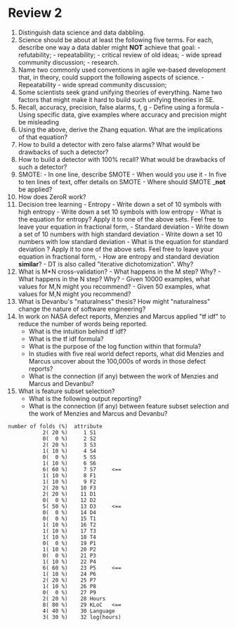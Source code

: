
# Review 2

1. Distinguish data science and data dabbling.
2. Science should be about at least the following five terms. For each, describe one way a data dabler might **NOT** achieve that goal:
        - refutability;
        - repeatability;
		- critical review of old ideas;
		- wide spread community discussion;
		- research. 
2. Name two commonly used conventions in agile we-based development that, in theory, could support the
following aspects of 	science.
         - Repeatability
         - wide spread community discussion;
3. Some scientists seek grand unifying theories of everything. Name two factors that might make it hard to build such unifying theories in SE.
4. Recall, accuracy, precision, false alarms, f, g
         - Define using a  formula
         - Using specific data, give examples  where accuracy and precision might be  misleading
5. Using the above, derive the Zhang equation. What are the implications of that equation?
6. How to build a detector with zero false alarms? What would be drawbacks of such a detector?
7. How to build a detector with 100% recall? What would be drawbacks of such a detector?
8. SMOTE:
       - In one line, describe SMOTE
       - When would you use it
	   - In five to ten lines of text, offer details on SMOTE
	   - Where should SMOTE _**not** be applied?
9. How does ZeroR work?
9. Decision tree learning
       - Entropy
	        - Write down a set of 10 symbols with high entropy
	        - Write down a set 10 symbols with low entropy
			- What is the equation for entropy? Apply it to one of the above sets. Feel free to leave your equation in fractional form,
		- Standard deviation
			- Write down a set of 10 numbers with high standard deviation
	        - Write down a set 10  numbers with low standard deviation
			- What is the equation for standard deviation ? Apply it to one of the above sets. Feel free to leave your equation in fractional form,
			- How are entropy and standard deviation **similar**?
       - DT is also called "iterative dichotomization". Why?		
9. What is M*N cross-validation?
       - What happens in the M step? Why?
       - What happens in the N step? Why?
	   - Given 10000 examples, what values for M,N might you recommend?
       - Given 50 examples, what values for M,N might you recommend?
10. What is Devanbu's "naturalness" thesis? How might "naturalness" change the nature of software engineering?
11. In work on NASA defect reports, Menzies and Marcus applied "tf idf" to reduce the number of words being reported.
       - What is the intuition behind tf idf?
       - What is the tf idf formula?
	   - What is the purpose of the log function within that formula?
	   - In studies with five real world defect reports, what did Menzies and Marcus uncover about the 100,000s of words in those defect reports?
	   - What is the connection (if any) between the work of Menzies and Marcus and Devanbu?
12. What is feature subset selection?
       - What is the following output reporting?
       - What is the connection (if any) between feature subset selection and the work of Menzies and Marcus and Devanbu?


```
number of folds (%)  attribute
           2( 20 %)     1 S1
           0(  0 %)     2 S2
           2( 20 %)     3 S3
           1( 10 %)     4 S4
           0(  0 %)     5 S5
           1( 10 %)     6 S6
           6( 60 %)     7 S7     <==
           1( 10 %)     8 F1
           1( 10 %)     9 F2
           2( 20 %)    10 F3
           2( 20 %)    11 D1
           0(  0 %)    12 D2
           5( 50 %)    13 D3     <==
           0(  0 %)    14 D4
           0(  0 %)    15 T1
           1( 10 %)    16 T2
           1( 10 %)    17 T3
           1( 10 %)    18 T4
           0(  0 %)    19 P1
           1( 10 %)    20 P2
           0(  0 %)    21 P3
           1( 10 %)    22 P4
           6( 60 %)    23 P5     <==
           1( 10 %)    24 P6
           2( 20 %)    25 P7
           1( 10 %)    26 P8
           0(  0 %)    27 P9
           2( 20 %)    28 Hours
           8( 80 %)    29 KLoC   <==
           4( 40 %)    30 Language
           3( 30 %)    32 log(hours)
```


     
